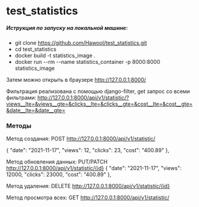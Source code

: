 # test_statistics

##### Иструкция по запуску на локальной машине:
- git clone https://github.com/Hawool/test_statistics.git
- cd test_statistics
- docker build -t statistics_image .
- docker run --rm --name statistics_container -p 8000:8000 statistics_image

Затем можно открыть в браузере http://127.0.0.1:8000/

Фильтрация реализована с помощью django-filter, get запрос со всеми фильтрами: http://127.0.0.1:8000/api/v1/statistic/?views__lte=&views__gte=&clicks__lte=&clicks__gte=&cost__lte=&cost__gte=&date__lte=&date__gte=

### Методы
Метод создания:
POST http://127.0.0.1:8000/api/v1/statistic/

{
        "date": "2021-11-17",
        "views": 12,
        "clicks": 23,
        "cost": "400.89"
    },

Метод обновления данных:
PUT/PATCH http://127.0.0.1:8000/api/v1/statistic/{id}
{
        "date": "2021-11-17",
        "views": 12000,
        "clicks": 23000,
        "cost": "400.89"
    },

Метод удаления:
DELETE http://127.0.0.1:8000/api/v1/statistic/{id}

Метод просмотра всех:
GET http://127.0.0.1:8000/api/v1/statistic/